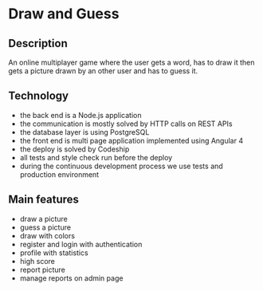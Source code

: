 # Draw and Guess

## Description

An online multiplayer game where the user gets a word, has to draw it then gets
a picture drawn by an other user and has to guess it.

## Technology

 -  the back end is a Node.js application
 -  the communication is mostly solved by HTTP calls on REST APIs
 -  the database layer is using PostgreSQL
 -  the front end is multi page application implemented using Angular 4
 -  the deploy is solved by Codeship
 -  all tests and style check run before the deploy
 -  during the continuous development process we use tests and production
    environment

## Main features

 -  draw a picture
 -  guess a picture
 -  draw with colors
 -  register and login with authentication
 -  profile with statistics
 -  high score
 -  report picture
 -  manage reports on admin page
